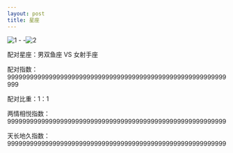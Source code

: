 ```yaml
---
layout: post
title: 星座
---
```

![1](http://leiguo.info/images/sheshou.png) -     -![2](http://leiguo.info/images/sheshou.png)

配对星座：男双鱼座 VS 女射手座

配对指数：9999999999999999999999999999999999999999999999999999999999999

配对比重：1：1

两情相悦指数：9999999999999999999999999999999999999999999999999999999999

天长地久指数：9999999999999999999999999999999999999999999999999999999999
